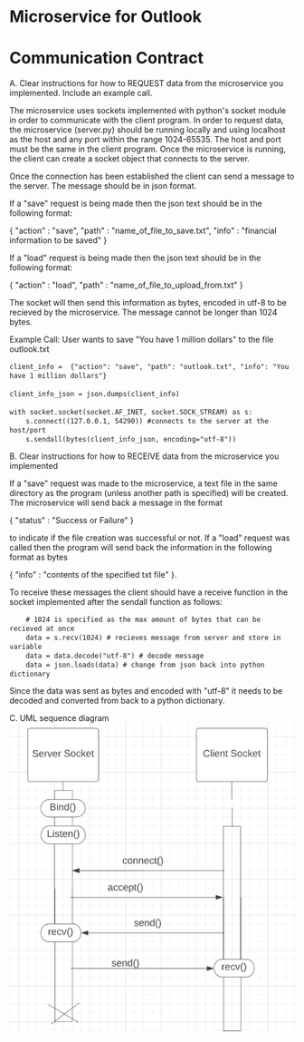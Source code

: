# Microservice for Outlook

# Communication Contract
A. Clear instructions for how to REQUEST data from the microservice you implemented. Include an example call.

The microservice uses sockets implemented with python's socket module in order to communicate with the client program. 
In order to request data, the microservice (server.py) should be running locally and using localhost as the host and any port within 
the range 1024-65535. The host and port must be the same in the client program. Once the microservice is running, the client
can create a socket object that connects to the server.

Once the connection has been established the client can send a message to the server.
The message should be in json format.

If a "save" request is being made then the json text should be in the following format:

{ "action" : "save", "path" : "name_of_file_to_save.txt", "info" : "financial information to be saved" }

If a "load" request is being made then the json text should be in the following format:

{ "action" : "load", "path" : "name_of_file_to_upload_from.txt" }

The socket will then send this information as bytes, encoded in utf-8 to be recieved by the microservice. The message cannot
be longer than 1024 bytes. 

Example Call: User wants to save "You have 1 million dollars" to the file outlook.txt

````
client_info =  {"action": "save", "path": "outlook.txt", "info": "You have 1 million dollars"}

client_info_json = json.dumps(client_info)

with socket.socket(socket.AF_INET, socket.SOCK_STREAM) as s:
    s.connect((127.0.0.1, 54290)) #connects to the server at the host/port
    s.sendall(bytes(client_info_json, encoding="utf-8"))
````

B. Clear instructions for how to RECEIVE data from the microservice you implemented

If a "save" request was made to the microservice, a text file in the same directory as the program (unless another path is specified)
will be created. The microservice will send back a message in the format

{ "status" : "Success or Failure" } 

to indicate if the file creation was successful or not. If a "load" request was called then the program will send back 
the information in the following format as bytes

{ "info" : "contents of the specified txt file" }. 

To receive these messages the client should have a receive function in the socket implemented
after the sendall function as follows:

```
    # 1024 is specified as the max amount of bytes that can be recieved at once
    data = s.recv(1024) # recieves message from server and store in variable
    data = data.decode("utf-8") # decode message
    data = json.loads(data) # change from json back into python dictionary
```

Since the data was sent as bytes and encoded with "utf-8" it needs to be decoded and converted from back to a python dictionary.

C. UML sequence diagram
![img.png](img.png)